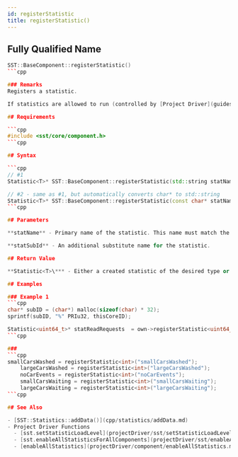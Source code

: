 ```yaml
---
id: registerStatistic
title: registerStatistic()
---
```

## Fully Qualified Name
```cpp
SST::BaseComponent::registerStatistic()
```cpp

### Remarks
Registers a statistic.

If statistics are allowed to run (controlled by [Project Driver](guides/external/projectDriver.md)), then a statistic will be created and returned. If not allowed to run, then a NullStatistic will be returned. In either case, the returned value should be used for all future statistic calls. The type of Statistic and the Collection Rate is set by [Project Driver](guides/external/projectDriver.md) parameters. If no type is defined, then an Accumulator Statistic will be provided by default. If the rate is set to 0 or not provided, then the statistic will output results only at end of sim (if output is enabled).

## Requirements

```cpp
#include <sst/core/component.h>
```cpp

## Syntax

```cpp
// #1
Statistic<T>* SST::BaseComponent::registerStatistic(std::string statName, std::string statSubId = "")

// #2 - same as #1, but automatically converts char* to std::string
Statistic<T>* SST::BaseComponent::registerStatistic(const char* statName, const char* statSubId = "")
```cpp

## Parameters

**statName** - Primary name of the statistic. This name must match the defined ElementInfoStatistic in the component, and must also be enabled in the [Project Driver](guides/external/projectDriver.md). 

**statSubId** - An additional substitute name for the statistic.

## Return Value

**Statistic<T>\*** - Either a created statistic of the desired type or a NullStatistic, depending upon runtime settings.

## Examples

### Example 1
```cpp
char* subID = (char*) malloc(sizeof(char) * 32);
sprintf(subID, "%" PRIu32, thisCoreID);

Statistic<uint64_t>* statReadRequests  = own->registerStatistic<uint64_t>( "read_requests", subID );
```cpp

###
```cpp
smallCarsWashed = registerStatistic<int>("smallCarsWashed");
	largeCarsWashed = registerStatistic<int>("largeCarsWashed");
	noCarEvents = registerStatistic<int>("noCarEvents");
	smallCarsWaiting = registerStatistic<int>("smallCarsWaiting");
	largeCarsWaiting = registerStatistic<int>("largeCarsWaiting");
```cpp

## See Also

- [SST::Statistics::addData()](cpp/statistics/addData.md)
- Project Driver Functions
  - [sst.setStatisticLoadLevel](projectDriver/sst/setStatisticLoadLevel.md)
  - [sst.enableAllStatisticsForAllComponents](projectDriver/sst/enableAllStatisticsForAllComponents.md)
  - [enableAllStatistics](projectDriver/component/enableAllStatistics.md)

